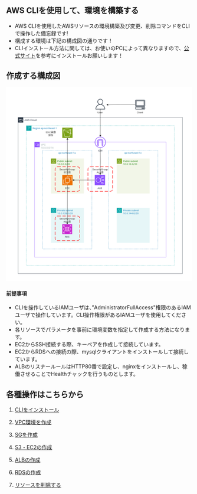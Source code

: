 ## AWS CLIを使用して、環境を構築する

* AWS CLIを使用したAWSリソースの環境構築及び変更、削除コマンドをCLIで操作した備忘録です!
* 構成する環境は下記の構成図の通りです！
* CLIインストール方法に関しては、お使いのPCによって異なりますので、[公式サイト](https://docs.aws.amazon.com/ja_jp/cli/latest/userguide/getting-started-install.html)を参考にインストールお願いします！

## 作成する構成図

![](images/kouseizu/all-kouseizu.png)

#### 前提事項

* CLIを操作しているIAMユーザは、”AdministratorFullAccess"権限のあるIAMユーザで操作しています。CLI操作権限があるIAMユーザを使用してください。
* 各リソースでパラメータを事前に環境変数を指定して作成する方法になります。
* EC2️からSSH接続する際、キーペアを作成して接続しています。
* EC2からRDSへの接続の際、mysqlクライアントをインストールして接続しています。
* ALBのリスナールールはHTTP80番で設定し、nginxをインストールし、稼働させることでHealthチャックを行うものとします。 

## 各種操作はこちらから

1. [CLIをインストール](../cLI-command/cli-install.md)

2. [VPC環境を作成](../cLI-command/cli-command-network.md)

3. [SGを作成](../cLI-command/cli-command-SG.md)

4. [S3・EC2の作成](../cLI-command/cli-command-S3-EC2.md)

5. [ALBの作成](../cLI-command/cli-command-ALB.md)

6. [RDSの作成](../cLI-command/cli-command-RDS.md)

7. [リソースを削除する](../cLI-command/cli-delete-command.md)